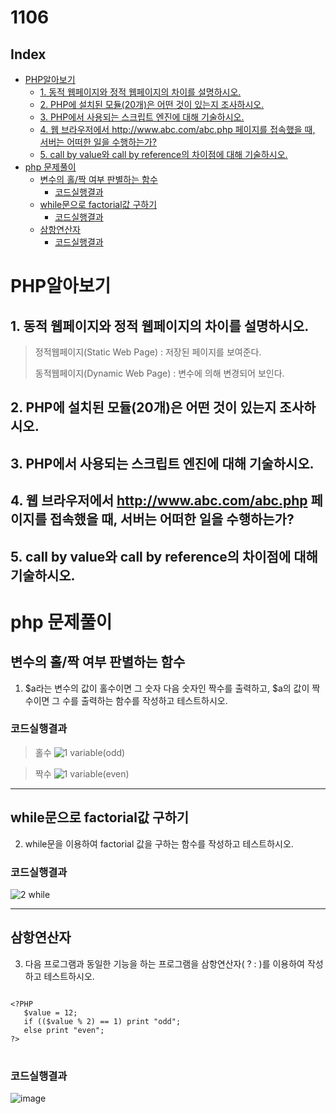 # 1106
## Index
- [PHP알아보기](#php알아보기)
  - [1. 동적 웹페이지와 정적 웹페이지의 차이를 설명하시오.](#1-동적-웹페이지와-정적-웹페이지의-차이를-설명하시오)
  - [2. PHP에 설치된 모듈(20개)은 어떤 것이 있는지 조사하시오.](#2-php에-설치된-모듈20개은-어떤-것이-있는지-조사하시오)
  - [3. PHP에서 사용되는 스크립트 엔진에 대해 기술하시오.](#3-php에서-사용되는-스크립트-엔진에-대해-기술하시오)
  - [4. 웹 브라우저에서 http://www.abc.com/abc.php 페이지를 접속했을 때, 서버는 어떠한 일을 수행하는가?](#4-웹-브라우저에서-httpwwwabccomabcphp-페이지를-접속했을-때-서버는-어떠한-일을-수행하는가)
  - [5. call by value와 call by reference의 차이점에 대해 기술하시오.](#5-call-by-value와-call-by-reference의-차이점에-대해-기술하시오)
- [php 문제풀이](#php-문제풀이)
  - [변수의 홀/짝 여부 판별하는 함수](#변수의-홀짝-여부-판별하는-함수)
    - [코드실행결과](#코드실행결과)
  - [while문으로 factorial값 구하기](#while문으로-factorial값-구하기)
    - [코드실행결과](#코드실행결과-1)
  - [삼항연산자](#삼항연산자)
    - [코드실행결과](#코드실행결과-2)

# PHP알아보기
## 1. 동적 웹페이지와 정적 웹페이지의 차이를 설명하시오.
   
   > 정적웹페이지(Static Web Page) : 저장된 페이지를 보여준다.
   > 
   > 동적웹페이지(Dynamic Web Page) : 변수에 의해 변경되어 보인다.
   

## 2. PHP에 설치된 모듈(20개)은 어떤 것이 있는지 조사하시오.

## 3. PHP에서 사용되는 스크립트 엔진에 대해 기술하시오.

## 4. 웹 브라우저에서 http://www.abc.com/abc.php 페이지를 접속했을 때, 서버는 어떠한 일을 수행하는가?

## 5. call by value와 call by reference의 차이점에 대해 기술하시오.

# php 문제풀이
## 변수의 홀/짝 여부 판별하는 함수
1. $a라는 변수의 값이 홀수이면 그 숫자 다음 숫자인 짝수를 출력하고, $a의 값이 짝수이면 그 수를 출력하는 함수를 작성하고 테스트하시오.
### 코드실행결과
  > 홀수
![1 variable(odd)](https://github.com/YOONHEE-KIM/23-2WebProgramming/assets/124634807/c5555c9e-b841-4104-a1d9-2ef2ea6c8387)


  > 짝수
![1 variable(even)](https://github.com/YOONHEE-KIM/23-2WebProgramming/assets/124634807/7b6dd12e-4248-4028-9302-9543cd8ac9e1)

---
## while문으로 factorial값 구하기
2. while문을 이용하여 factorial 값을 구하는 함수를 작성하고 테스트하시오.
### 코드실행결과
![2 while](https://github.com/YOONHEE-KIM/23-2WebProgramming/assets/124634807/18c70d5e-cf78-46cb-9ddc-29b3122dadb0)


---   
## 삼항연산자
3. 다음 프로그램과 동일한 기능을 하는 프로그램을 삼항연산자( ? : )를 이용하여 작성하고 테스트하시오.
<pre>
<code>
&lt;?PHP
   $value = 12;
   if (($value % 2) == 1) print "odd";
   else print "even";
?>
</code>
</pre>


### 코드실행결과
![image](https://github.com/YOONHEE-KIM/23-2WebProgramming/assets/124634807/84811502-6eaa-4a75-888f-436312b44f19)




